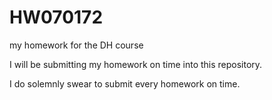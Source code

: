 # HW070172
my homework for the DH course

I will be submitting my homework on time into this repository.

I do solemnly swear to submit every homework on time.

